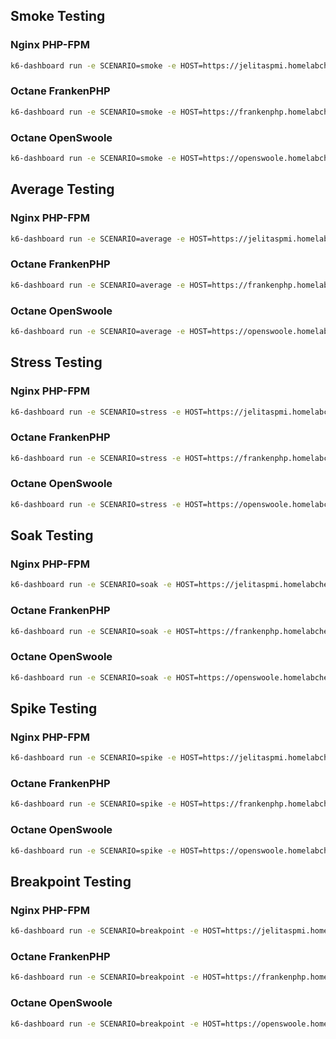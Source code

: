 ## Smoke Testing
### Nginx PHP-FPM
```bash
k6-dashboard run -e SCENARIO=smoke -e HOST=https://jelitaspmi.homelabchester.my.id --out csv=reports/nginx-phpfpm/csv/smoke-login.csv --out dashboard=export=reports/nginx-phpfpm/html/smoke-login.html scenario/main.ts
```

### Octane FrankenPHP
```bash
k6-dashboard run -e SCENARIO=smoke -e HOST=https://frankenphp.homelabchester.my.id --out csv=reports/frankenphp/csv/smoke-login.csv --out dashboard=export=reports/frankenphp/html/smoke-login.html scenario/main.ts
```

### Octane OpenSwoole
```bash
k6-dashboard run -e SCENARIO=smoke -e HOST=https://openswoole.homelabchester.my.id --out csv=reports/openswoole/csv/smoke-login.csv --out dashboard=export=reports/openswoole/html/smoke-login.html scenario/main.ts
```

## Average Testing
### Nginx PHP-FPM
```bash
k6-dashboard run -e SCENARIO=average -e HOST=https://jelitaspmi.homelabchester.my.id --out csv=reports/nginx-phpfpm/csv/average-login.csv --out dashboard=export=reports/nginx-phpfpm/html/average-login.html scenario/main.ts
```

### Octane FrankenPHP
```bash
k6-dashboard run -e SCENARIO=average -e HOST=https://frankenphp.homelabchester.my.id --out csv=reports/frankenphp/csv/average-login.csv --out dashboard=export=reports/frankenphp/html/average-login.html scenario/main.ts
```

### Octane OpenSwoole
```bash
k6-dashboard run -e SCENARIO=average -e HOST=https://openswoole.homelabchester.my.id --out csv=reports/openswoole/csv/average-login.csv --out dashboard=export=reports/openswoole/html/average-login.html scenario/main.ts
```

## Stress Testing
### Nginx PHP-FPM
```bash
k6-dashboard run -e SCENARIO=stress -e HOST=https://jelitaspmi.homelabchester.my.id --out csv=reports/nginx-phpfpm/csv/stress-login.csv --out dashboard=export=reports/nginx-phpfpm/html/stress-login.html scenario/main.ts
```

### Octane FrankenPHP
```bash
k6-dashboard run -e SCENARIO=stress -e HOST=https://frankenphp.homelabchester.my.id --out csv=reports/frankenphp/csv/stress-login.csv --out dashboard=export=reports/frankenphp/html/stress-login.html scenario/main.ts
```

### Octane OpenSwoole
```bash
k6-dashboard run -e SCENARIO=stress -e HOST=https://openswoole.homelabchester.my.id --out csv=reports/openswoole/csv/stress-login.csv --out dashboard=export=reports/openswoole/html/stress-login.html scenario/main.ts
```

## Soak Testing
### Nginx PHP-FPM
```bash
k6-dashboard run -e SCENARIO=soak -e HOST=https://jelitaspmi.homelabchester.my.id --out csv=reports/nginx-phpfpm/csv/soak-login.csv --out dashboard=export=reports/nginx-phpfpm/html/soak-login.html scenario/main.ts
```

### Octane FrankenPHP
```bash
k6-dashboard run -e SCENARIO=soak -e HOST=https://frankenphp.homelabchester.my.id --out csv=reports/frankenphp/csv/soak-login.csv --out dashboard=export=reports/frankenphp/html/soak-login.html scenario/main.ts
```

### Octane OpenSwoole
```bash
k6-dashboard run -e SCENARIO=soak -e HOST=https://openswoole.homelabchester.my.id --out csv=reports/openswoole/csv/soak-login.csv --out dashboard=export=reports/openswoole/html/soak-login.html scenario/main.ts
```

## Spike Testing
### Nginx PHP-FPM
```bash
k6-dashboard run -e SCENARIO=spike -e HOST=https://jelitaspmi.homelabchester.my.id --out csv=reports/nginx-phpfpm/csv/spike-login.csv --out dashboard=export=reports/nginx-phpfpm/html/spike-login.html scenario/main.ts
```

### Octane FrankenPHP
```bash
k6-dashboard run -e SCENARIO=spike -e HOST=https://frankenphp.homelabchester.my.id --out csv=reports/frankenphp/csv/spike-login.csv --out dashboard=export=reports/frankenphp/html/spike-login.html scenario/main.ts
```

### Octane OpenSwoole
```bash
k6-dashboard run -e SCENARIO=spike -e HOST=https://openswoole.homelabchester.my.id --out csv=reports/openswoole/csv/spike-login.csv --out dashboard=export=reports/openswoole/html/spike-login.html scenario/main.ts
```

## Breakpoint Testing
### Nginx PHP-FPM
```bash
k6-dashboard run -e SCENARIO=breakpoint -e HOST=https://jelitaspmi.homelabchester.my.id --out csv=reports/nginx-phpfpm/csv/breakpoint-login.csv --out dashboard=export=reports/nginx-phpfpm/html/breakpoint-login.html scenario/main.ts
```

### Octane FrankenPHP
```bash
k6-dashboard run -e SCENARIO=breakpoint -e HOST=https://frankenphp.homelabchester.my.id --out csv=reports/frankenphp/csv/breakpoint-login.csv --out dashboard=export=reports/frankenphp/html/breakpoint-login.html scenario/main.ts
```

### Octane OpenSwoole
```bash
k6-dashboard run -e SCENARIO=breakpoint -e HOST=https://openswoole.homelabchester.my.id --out csv=reports/openswoole/csv/breakpoint-login.csv --out dashboard=export=reports/openswoole/html/breakpoint-login.html scenario/main.ts
```